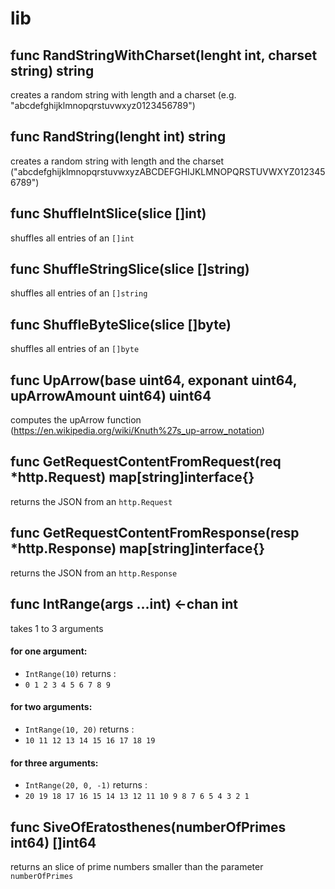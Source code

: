 # lib

## func RandStringWithCharset(lenght int, charset string) string
creates a random string with length and a charset (e.g. "abcdefghijklmnopqrstuvwxyz0123456789")

## func RandString(lenght int) string
creates a random string with length and the charset ("abcdefghijklmnopqrstuvwxyzABCDEFGHIJKLMNOPQRSTUVWXYZ0123456789")

## func ShuffleIntSlice(slice []int)
shuffles all entries of an `[]int`

## func ShuffleStringSlice(slice []string)
shuffles all entries of an `[]string`

## func ShuffleByteSlice(slice []byte)
shuffles all entries of an `[]byte`

## func UpArrow(base uint64, exponant uint64, upArrowAmount uint64) uint64
computes the upArrow function (https://en.wikipedia.org/wiki/Knuth%27s_up-arrow_notation)

## func GetRequestContentFromRequest(req *http.Request) map[string]interface{}
returns the JSON from an `http.Request`

## func GetRequestContentFromResponse(resp *http.Response) map[string]interface{}
returns the JSON from an `http.Response`

## func IntRange(args ...int) <-chan int
takes 1 to 3 arguments
#### for one argument:
* `IntRange(10)` 
returns :
* `0 1 2 3 4 5 6 7 8 9`

#### for two arguments:
* `IntRange(10, 20)` 
returns :
* `10 11 12 13 14 15 16 17 18 19`

#### for three arguments:
* `IntRange(20, 0, -1)` 
returns :
* `20 19 18 17 16 15 14 13 12 11 10 9 8 7 6 5 4 3 2 1`

## func SiveOfEratosthenes(numberOfPrimes int64) []int64
returns an slice of prime numbers smaller than the parameter `numberOfPrimes`
